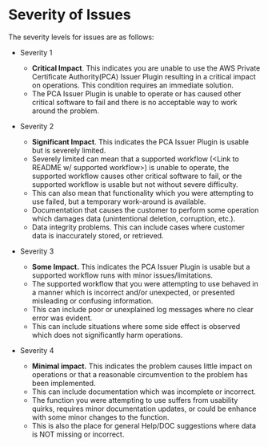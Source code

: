 # Severity of Issues

The severity levels for issues are as follows:

* Severity 1

  * **Critical Impact**. This indicates you are unable to use the AWS Private Certificate Authority(PCA) Issuer Plugin resulting in a critical impact on operations. This condition requires an immediate solution.
  * The PCA Issuer Plugin is unable to operate or has caused other critical software to fail and there is no acceptable way to work around the problem.

* Severity 2

    * **Significant Impact**. This indicates the  PCA Issuer Plugin is usable but is severely limited.
    * Severely limited can mean that a supported workflow (<Link to README w/ supported workflow>) is unable to operate, the supported workflow causes other critical software to fail, or the supported workflow is usable but not without severe difficulty.
    * This can also mean that functionality which you were attempting to use failed, but a temporary work-around is available.
    * Documentation that causes the customer to perform some operation which damages data (unintentional deletion, corruption, etc.).
    * Data integrity problems. This can include cases where customer data is inaccurately stored, or retrieved. 

* Severity 3

    * **Some Impact.** This indicates the PCA Issuer Plugin is usable but a supported workflow runs with minor issues/limitations.
    * The supported workflow that you were attempting to use behaved in a manner which is incorrect and/or unexpected, or presented misleading or confusing information.
    * This can include poor or unexplained log messages where no clear error was evident.
    * This can include situations where some side effect is observed which does not significantly harm operations.

* Severity 4

    * **Minimal impact.** This indicates the problem causes little impact on operations or that a reasonable circumvention to the problem has been implemented.
    * This can include documentation which was incomplete or incorrect.
    * The function you were attempting to use suffers from usability quirks, requires minor documentation updates, or could be enhance with some minor changes to the function.
    * This is also the place for general Help/DOC suggestions where data is NOT missing or incorrect.
